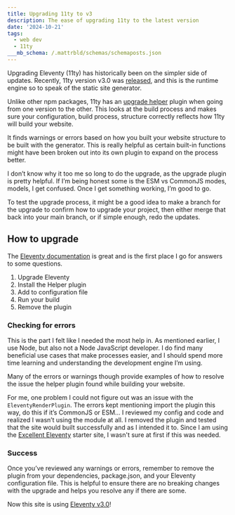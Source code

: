 ```yaml
---
title: Upgrading 11ty to v3
description: The ease of upgrading 11ty to the latest version
date: '2024-10-21'
tags:
  - web dev
  - 11ty
___mb_schema: /.mattrbld/schemas/schemaposts.json
---
```


Upgrading Eleventy (11ty) has historically been on the simpler side of updates. Recently, 11ty version v3.0 was [released](https://www.11ty.dev/blog/eleventy-v3/), and this is the runtime engine so to speak of the static site generator.

Unlike other npm packages, 11ty has an [upgrade helper](https://www.11ty.dev/docs/plugins/upgrade-help/) plugin when going from one version to the other. This looks at the build process and makes sure your configuration, build process, structure correctly reflects how 11ty will build your website.

It finds warnings or errors based on how you built your website structure to be built with the generator. This is really helpful as certain built-in functions might have been broken out into its own plugin to expand on the process better.

I don’t know why it too me so long to do the upgrade, as the upgrade plugin is pretty helpful. If I’m being honest some is the ESM vs CommonJS modes, models, I get confused. Once I get something working, I’m good to go.

To test the upgrade process, it might be a good idea to make a branch for the upgrade to confirm how to upgrade your project, then either merge that back into your main branch, or if simple enough, redo the updates.

## How to upgrade

The [Eleventy documentation](https://www.11ty.dev/docs/plugins/upgrade-help/) is great and is the first place I go for answers to some questions.

1. Upgrade Eleventy
2. Install the Helper plugin
3. Add to configuration file
4. Run your build
5. Remove the plugin

### Checking for errors

This is the part I felt like I needed the most help in. As mentioned earlier, I use Node, but also not a Node JavaScript developer. I do find many beneficial use cases that make processes easier, and I should spend more time learning and understanding the development engine I’m using.

Many of the errors or warnings though provide examples of how to resolve the issue the helper plugin found while building your website.

For me, one problem I could not figure out was an issue with the `EleventyRenderPlugin`. The errors kept mentioning import the plugin this way, do this if it’s CommonJS or ESM… I reviewed my config and code and realized I wasn’t using the module at all. I removed the plugin and tested that the site would built successfully and as I intended it to. Since I am using the [Excellent Eleventy](/blog/website-update/) starter site, I wasn't sure at first if this was needed.

### Success

Once you’ve reviewed any warnings or errors, remember to remove the plugin from your dependencies, package.json, and your Eleventy configuration file. This is helpful to ensure there are no breaking changes with the upgrade and helps you resolve any if there are some.

Now this site is using [Eleventy v3.0](https://www.npmjs.com/package/@11ty/eleventy?activeTab=versions)!
